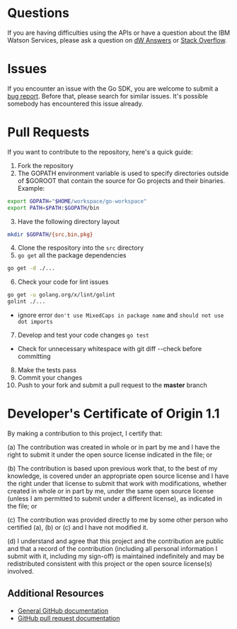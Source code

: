 # Questions

If you are having difficulties using the APIs or have a question about the IBM Watson Services,
please ask a question on [dW Answers][dw] or [Stack Overflow][stackoverflow].

# Issues

If you encounter an issue with the Go SDK, you are welcome to submit a [bug report](https://github.com/watson-developer-cloud/go-sdk/issues).
Before that, please search for similar issues. It's possible somebody has encountered this issue already.

# Pull Requests

If you want to contribute to the repository, here's a quick guide:
  1. Fork the repository
  2. The GOPATH environment variable is used to specify directories outside of $GOROOT that contain the source for Go projects and their binaries. Example:
  ```sh
  export GOPATH="$HOME/workspace/go-workspace"
  export PATH=$PATH:$GOPATH/bin
  ````
  3. Have the following directory layout
  ```sh
  mkdir $GOPATH/{src,bin,pkg}
  ```
  4. Clone the respository into the `src` directory
  5. `go get` all the package dependencies
  ```sh
  go get -d ./...
  ```
  6. Check your code for lint issues
  ```sh
  go get -u golang.org/x/lint/golint
  golint ./...
  ```
  * ignore error `don't use MixedCaps in package name` and `should not use dot imports`
  7. Develop and test your code changes `go test`
  * Check for unnecessary whitespace with git diff --check before committing
  8. Make the tests pass
  9. Commit your changes
  10. Push to your fork and submit a pull request to the **master** branch

# Developer's Certificate of Origin 1.1

By making a contribution to this project, I certify that:

(a) The contribution was created in whole or in part by me and I
   have the right to submit it under the open source license
   indicated in the file; or

(b) The contribution is based upon previous work that, to the best
   of my knowledge, is covered under an appropriate open source
   license and I have the right under that license to submit that
   work with modifications, whether created in whole or in part
   by me, under the same open source license (unless I am
   permitted to submit under a different license), as indicated
   in the file; or

(c) The contribution was provided directly to me by some other
   person who certified (a), (b) or (c) and I have not modified
   it.

(d) I understand and agree that this project and the contribution
   are public and that a record of the contribution (including all
   personal information I submit with it, including my sign-off) is
   maintained indefinitely and may be redistributed consistent with
   this project or the open source license(s) involved.

## Additional Resources
+ [General GitHub documentation](https://help.github.com/)
+ [GitHub pull request documentation](https://help.github.com/send-pull-requests/)

[dw]: https://developer.ibm.com/answers/questions/ask/?topics=watson
[stackoverflow]: http://stackoverflow.com/questions/ask?tags=ibm-watson
